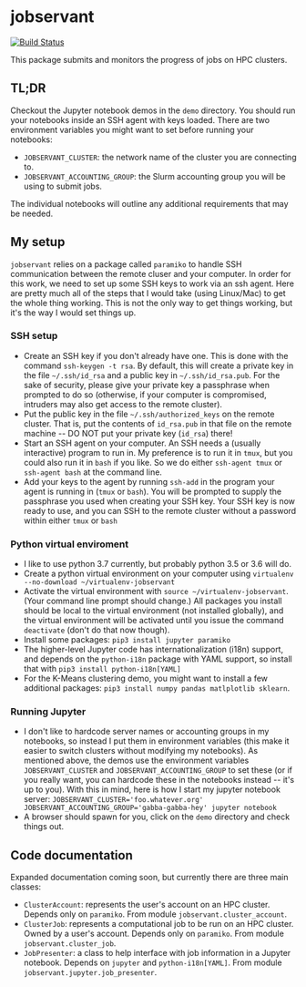 # jobservant

[![Build Status](https://travis-ci.org/cwant/jobservant.svg?branch=master)](https://travis-ci.org/cwant/jobservant)

This package submits and monitors the progress of jobs on HPC clusters.

## TL;DR

Checkout the Jupyter notebook demos in the `demo` directory. You should run your notebooks inside an SSH agent with keys loaded. There are two environment variables you might want to set before running your notebooks:

* `JOBSERVANT_CLUSTER`: the network name of the cluster you are connecting to.
* `JOBSERVANT_ACCOUNTING_GROUP`: the Slurm accounting group you will be using to submit jobs.

The individual notebooks will outline any additional requirements that may be needed.

## My setup

`jobservant` relies on a package called `paramiko` to handle SSH communication between the remote cluser and your computer. In order for this work, we need to set up some SSH keys to work via an ssh agent. Here are pretty much all of the steps that I would take (using Linux/Mac) to get the whole thing working. This is not the only way to get things working, but it's the way I would set things up.

### SSH setup

* Create an SSH key if you don't already have one. This is done with the command `ssh-keygen -t rsa`. By default, this will create a private key in the file `~/.ssh/id_rsa` and a public key in `~/.ssh/id_rsa.pub`. For the sake of security, please give your private key a passphrase when prompted to do so (otherwise, if your computer is compromised, intruders may also get access to the remote cluster).
* Put the public key in the file `~/.ssh/authorized_keys` on the remote cluster. That is, put the contents of `id_rsa.pub` in that file on the remote machine -- DO NOT put your private key (`id_rsa`) there!
* Start an SSH agent on your computer. An SSH needs a (usually interactive) program to run in. My preference is to run it in `tmux`, but you could also run it in `bash` if you like. So we do either `ssh-agent tmux` or `ssh-agent bash` at the command line.
* Add your keys to the agent by running `ssh-add` in the program your agent is running in (`tmux` or `bash`). You will be prompted to supply the passphrase you used when creating your SSH key. Your SSH key is now ready to use, and you can SSH to the remote cluster without a password within either `tmux` or `bash`

### Python virtual enviroment

* I like to use python 3.7 currently, but probably python 3.5 or 3.6 will do.
* Create a python virtual environment on your computer using `virtualenv --no-download ~/virtualenv-jobservant`
* Activate the virtual environment with `source ~/virtualenv-jobservant`. (Your command line prompt should change.) All packages you install should be local to the virtual environment (not installed globally), and the virtual environment will be activated until you issue the command `deactivate` (don't do that now though).
* Install some packages: `pip3 install jupyter paramiko`
* The higher-level Jupyter code has internationalization (i18n) support, and depends on the `python-i18n` package with YAML support, so install that with `pip3 install python-i18n[YAML]`
* For the K-Means clustering demo, you might want to install a few additional packages: `pip3 install numpy pandas matlplotlib sklearn`.

### Running Jupyter

* I don't like to hardcode server names or accounting groups in my notebooks, so instead I put them in environment variables  (this make it easier to switch clusters without modifying my notebooks). As mentioned above, the demos use the environment variables `JOBSERVANT_CLUSTER` and `JOBSERVANT_ACCOUNTING_GROUP` to set these (or if you really want, you can hardcode these in the notebooks instead -- it's up to you). With this in mind, here is how I start my jupyter notebook server:
  `JOBSERVANT_CLUSTER='foo.whatever.org' JOBSERVANT_ACCOUNTING_GROUP='gabba-gabba-hey' jupyter notebook`
* A browser should spawn for you, click on the `demo` directory and check things out.

## Code documentation

Expanded documentation coming soon, but currently there are three main classes:

* `ClusterAccount`: represents the user's account on an HPC cluster. Depends only on `paramiko`. From module `jobservant.cluster_account`.
* `ClusterJob`: represents a computational job to be run on an HPC cluster. Owned by a user's account. Depends only on `paramiko`. From module `jobservant.cluster_job`.
* `JobPresenter`: a class to help interface with job information in a Jupyter notebook. Depends on `jupyter` and `python-i18n[YAML]`. From module `jobservant.jupyter.job_presenter`.
